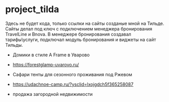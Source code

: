 # project_tilda
Здесь не будет кода, только ссылки на сайты созданые мной на Тильде. Сайты делал под ключ с подключением менеджера бронирования TravelLine и Bnova. В менеджере бронирования создавал тарифы\услуги, подключал модуль бронирования и виджеты на сайт Тильды.

- Домики в стиле A Frame в Уварово
- https://forestglamp-uvarovo.ru/

- Сафари тенты для сезонного проживания под Ржевом
- https://udachnoe-camp.ru/?ysclid=lxojgdch5f365258087
- продажа загородной недвижимости


